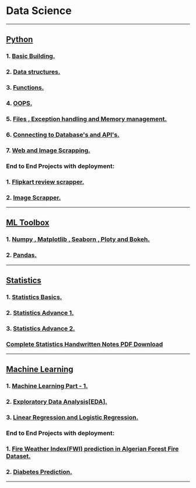 # Data Science

---

## [Python](https://github.com/DarshanRokkad/Data_Science/tree/master/01_Python)
### 1. [Basic Building.](https://github.com/DarshanRokkad/Data_Science/tree/master/01_Python/Week_01_Basic_Building)
### 2. [Data structures.](https://github.com/DarshanRokkad/Data_Science/tree/master/01_Python/Week_02_Data_Structures)
### 3. [Functions.](https://github.com/DarshanRokkad/Data_Science/tree/master/01_Python/Week_03_Functions)
### 4. [OOPS.](https://github.com/DarshanRokkad/Data_Science/tree/master/01_Python/Week_04_Oops)
### 5. [Files , Exception handling and Memory management.](https://github.com/DarshanRokkad/Data_Science/tree/master/01_Python/Week_05_Files_ExceptionHandling_MemoryMangagement)
### 6. [Connecting to Database's and API's.](https://github.com/DarshanRokkad/Data_Science/tree/master/01_Python/Week_06_Connecting_Databases_and_APIs)
### 7. [Web and Image Scrapping.](https://github.com/DarshanRokkad/Data_Science/tree/master/01_Python/Week_07_Web_and_Image_Scraping)

### End to End Projects with deployment:
### 1. [Flipkart review scrapper.](https://github.com/DarshanRokkad/Flipkart_review_Scrapper)
### 2. [Image Scrapper.](https://github.com/DarshanRokkad/Image_Scrapper)

---

## [ML Toolbox](https://github.com/DarshanRokkad/Data_Science/tree/master/02_ML_Toolbox)
### 1. [Numpy , Matplotlib , Seaborn , Ploty and Bokeh.](https://github.com/DarshanRokkad/Data_Science/tree/master/02_ML_Toolbox/Week_08_Numpy_Visualization)
### 2. [Pandas.](https://github.com/DarshanRokkad/Data_Science/tree/master/02_ML_Toolbox/Week_09_Pandas)

---

## [Statistics](https://github.com/DarshanRokkad/Data_Science/tree/master/03_Statistics)
### 1. [Statistics Basics.](https://github.com/DarshanRokkad/Data_Science/tree/master/03_Statistics/Week_10_Statistics_Basic)
### 2. [Statistics Advance 1.](https://github.com/DarshanRokkad/Data_Science/tree/master/03_Statistics/Week_11_Statistics_Advance_01)
### 3. [Statistics Advance 2.](https://github.com/DarshanRokkad/Data_Science/tree/master/03_Statistics/Week_12_Statistics_Advance_02)
### [Complete Statistics Handwritten Notes PDF Download](https://github.com/DarshanRokkad/Data_Science/tree/master/03_Statistics/Darshan_Complete_Statistics_Notes.pdf)

--- 

## [Machine Learning](https://github.com/DarshanRokkad/Data_Science/tree/master/04_Machine_Learning)
### 1. [Machine Learning Part - 1.](https://github.com/DarshanRokkad/Data_Science/tree/master/04_Machine_Learning/Week_13_Machine_Learning_Part_1)
### 2. [Exploratory Data Analysis[EDA].](https://github.com/DarshanRokkad/Data_Science/tree/master/04_Machine_Learning/Week_14_Exploratory_Data_Analysis)
### 3. [Linear Regression and Logistic Regression.](https://github.com/DarshanRokkad/Data_Science/tree/master/04_Machine_Learning/Week_15_Linear_and_Logistic_Regression)

### End to End Projects with deployment: 
### 1. [Fire Weather Index(FWI) prediction in Algerian Forest Fire Dataset.](https://github.com/DarshanRokkad/forest_fire)
### 2. [Diabetes Prediction.](https://github.com/DarshanRokkad/Diabetes_Prediction)

--- 
